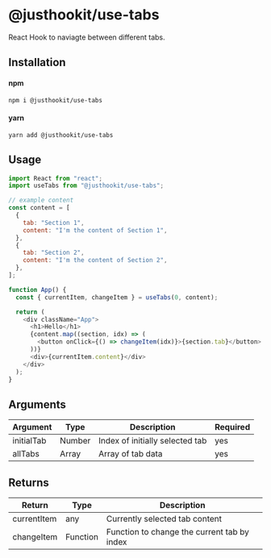 # @justhookit/use-tabs
React Hook to naviagte between different tabs.

## Installation

#### npm
`npm i @justhookit/use-tabs`

#### yarn
`yarn add @justhookit/use-tabs`

## Usage
```js
import React from "react";
import useTabs from "@justhookit/use-tabs";  

// example content
const content = [
  {
    tab: "Section 1",
    content: "I'm the content of Section 1",
  },
  {
    tab: "Section 2",
    content: "I'm the content of Section 2",
  },
];

function App() {
  const { currentItem, changeItem } = useTabs(0, content);

  return (
    <div className="App">
      <h1>Hello</h1>
      {content.map((section, idx) => (
        <button onClick={() => changeItem(idx)}>{section.tab}</button>
      ))}
      <div>{currentItem.content}</div>
    </div>
  );
}
```

## Arguments
| Argument   | Type    | Description                     | Required |
|------------|---------|---------------------------------|----------|
| initialTab | Number  | Index of initially selected tab | yes      |
| allTabs    | Array   | Array of tab data               | yes      |

## Returns
| Return      | Type     | Description                                 |
|-------------|----------|---------------------------------------------|
| currentItem | any      | Currently selected tab content              |
| changeItem  | Function | Function to change the current tab by index |